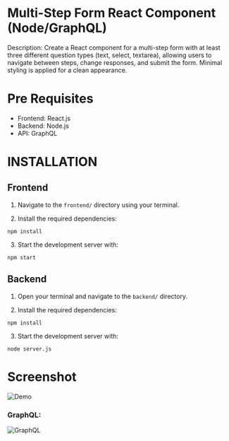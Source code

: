 # Multi-Step Form React Component (Node/GraphQL)

Description: 
Create a React component for a multi-step form with at least three different question types (text, select, textarea), allowing users to navigate between steps, change responses, and submit the form. Minimal styling is applied for a clean appearance.

# Pre Requisites

- Frontend: React.js
- Backend: Node.js
- API: GraphQL

# INSTALLATION

## Frontend
1. Navigate to the `frontend/` directory using your terminal.

2. Install the required dependencies:
```
npm install
```

3. Start the development server with:
```
npm start
```
## Backend
1. Open your terminal and navigate to the `backend/` directory.

2. Install the required dependencies:
```
npm install
```

3. Start the development server with:
```
node server.js
```

# Screenshot
![Demo](https://github.com/Mirza-Hassan/React_Multi-Step_Form/assets/17096257/2e996b0c-2294-4494-905d-eabcc6d4796c)

### GraphQL:

![GraphQL](https://github.com/Mirza-Hassan/React_Multi-Step_Form-Node_GraphQL/assets/17096257/04357f3e-6f2f-4761-81f5-eacae3cdb368)
